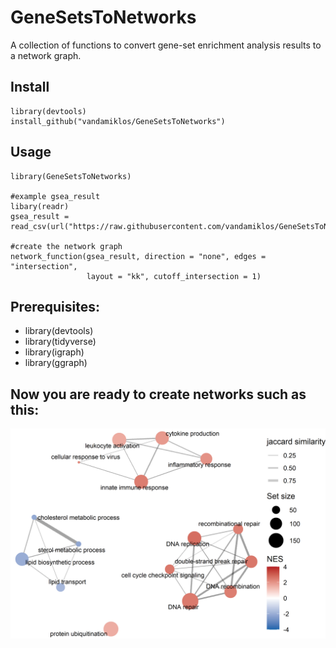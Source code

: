 # GeneSetsToNetworks

A collection of functions to convert gene-set enrichment analysis results to a network graph.

## Install

```
library(devtools)
install_github("vandamiklos/GeneSetsToNetworks")
```

## Usage

```
library(GeneSetsToNetworks)

#example gsea_result
libary(readr)
gsea_result = read_csv(url("https://raw.githubusercontent.com/vandamiklos/GeneSetsToNetworks/main/data/data.csv"))

#create the network graph
network_function(gsea_result, direction = "none", edges = "intersection", 
                 layout = "kk", cutoff_intersection = 1)
```

## Prerequisites:

- library(devtools)
- library(tidyverse)
- library(igraph)
- library(ggraph)

## Now you are ready to create networks such as this:
![](https://github.com/vandamiklos/GeneSetsToNetworks/blob/main/data/network.png)
